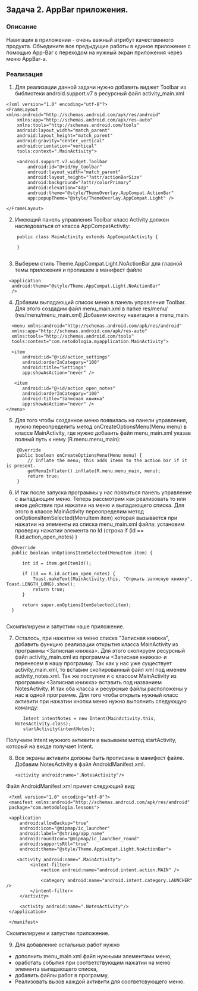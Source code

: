 ## Задача 2. AppBar приложения.
### Описание

Навигация в приложении - очень важный атрибут качественного продукта. 
Объедините все предыдущие работы в единое приложение с помощью App-Bar с переходом на нужный экран приложения через меню AppBar-а.

### Реализация

1. Для реализации данной задачи нужно добавить виджет Toolbar из библиотеки android.support.v7 в ресурсный файл activity_main.xml

```  
<?xml version="1.0" encoding="utf-8"?>
<FrameLayout xmlns:android="http://schemas.android.com/apk/res/android"
    xmlns:app="http://schemas.android.com/apk/res-auto"
    xmlns:tools="http://schemas.android.com/tools"
    android:layout_width="match_parent"
    android:layout_height="match_parent"
    android:gravity="center_vertical"
    android:orientation="vertical"
    tools:context=".MainActivity">

    <android.support.v7.widget.Toolbar
        android:id="@+id/my_toolbar"
        android:layout_width="match_parent"
        android:layout_height="?attr/actionBarSize"
        android:background="?attr/colorPrimary"
        android:elevation="4dp"
        android:theme="@style/ThemeOverlay.AppCompat.ActionBar"
        app:popupTheme="@style/ThemeOverlay.AppCompat.Light" />

</FrameLayout>

```  

2. Имеющий панель управления Toolbar класс Activity должен наследоваться от класса AppCompatActivity:

```  
	public class MainActivity extends AppCompatActivity {

	}
	
```

3. Выберем стиль Theme.AppCompat.Light.NoActionBar для главной темы приложения и пропишем в манифест файле 
   
  ```  
   <application 
    android:theme="@style/Theme.AppCompat.Light.NoActionBar"
    />
  ```  

4. Добавим выпадающий список меню в панель управления Toolbar. 
	Для этого создадим файл menu_main.xml в папке res/menu/ (res/menu/menu_main.xml)
	Добавим кнопку навигации в menu_main.
	
  ```  
	<menu xmlns:android="http://schemas.android.com/apk/res/android"
    xmlns:app="http://schemas.android.com/apk/res-auto"
    xmlns:tools="http://schemas.android.com/tools"
    tools:context="com.netodologia.myapplication.MainActivity">
  
	<item
        android:id="@+id/action_settings"
        android:orderInCategory="100"
        android:title="Settings"
        app:showAsAction="never" />
		
     <item
        android:id="@+id/action_open_notes"
        android:orderInCategory="100"
        android:title="Записная книжка"
        app:showAsAction="never" />
</menu>
  ```  

5. Для того чтобы созданное меню появилась на панели управления, нужно переопределить метод onCreateOptionsMenu(Menu menu) в классе MainActivity,
 где нужно добавить файл menu_main.xml указав полный путь к нему (R.menu.menu_main): 

```  
    @Override
    public boolean onCreateOptionsMenu(Menu menu) {
        // Inflate the menu; this adds items to the action bar if it is present.
        getMenuInflater().inflate(R.menu.menu_main, menu);
        return true;
    }
```  

6. И так после запуска программы у нас появиться панель управление с выпадающим меню. Теперь рассмотрим как реализовать то или иное действие при нажатии на меню и выпадающего списка.
	Для этого в классе MainActivity переопределим метод onOptionsItemSelected(MenuItem item) которая вызывается при нажатии на элементы из списка menu_main.xml файла:
	установим проверку нажатии элемента по Id (строка  if (id == R.id.action_open_notes) )
	
  ```  
	@Override
    public boolean onOptionsItemSelected(MenuItem item) {

        int id = item.getItemId();

        if (id == R.id.action_open_notes) {
            Toast.makeText(MainActivity.this, "Отркыть записную книжку", Toast.LENGTH_LONG).show();
            return true;
        }

        return super.onOptionsItemSelected(item);
    }
	
  ```  

Скомпилируем и запустим наше приложение.
	
7. Осталось, при нажатии на меню списка "Записная книжка", добавить функцию реализации открытия класса MainActivity из программы <Записная книжка>.
	Для этого скопируем ресурсный файл activity_main.xml из программы <Записная книжка> и перенесем в нашу программу. 
	Так как у нас уже существует activity_main.xml, то вставим скопированный файл xml под именем activity_notes.xml.
	Так же поступим и с классом MainActivity из программы <Записная книжка> вставить под названием NotesActivity.
	И так оба класса и ресурсные файлы расположены у нас в одной программе. 
	Для того чтобы открыть нужный класс активити при нажатии кнопки меню нужно выполнить следующую команду:
	
      ```  
	     Intent intentNotes = new Intent(MainActivity.this, NotesActivity.class);
         startActivity(intentNotes);
	  
      ```  
  
Получаем Intent нужного активити и вызываем метод startActivity, который на входе получает Intent.
	
8. Все экраны активити должны быть прописаны в манифест файле. Добавим NotesActivity в файл AndroidManifest.xml.

    ```  
	<activity android:name=".NotesActivity"/>
 
     ```  


Файл AndroidManifest.xml примет следующий вид:

   ```  
	<?xml version="1.0" encoding="utf-8"?>
	<manifest xmlns:android="http://schemas.android.com/apk/res/android"
    package="com.netodologia.lessons">

    <application
        android:allowBackup="true"
        android:icon="@mipmap/ic_launcher"
        android:label="@string/app_name"
        android:roundIcon="@mipmap/ic_launcher_round"
        android:supportsRtl="true"
        android:theme="@style/Theme.AppCompat.Light.NoActionBar">
       
	   <activity android:name=".MainActivity">
            <intent-filter>
                <action android:name="android.intent.action.MAIN" />

                <category android:name="android.intent.category.LAUNCHER" />
            </intent-filter>
        </activity>
		
        <activity android:name=".NotesActivity"/>
    </application>

    </manifest>
  ```


Скомпилируем и запустим приложение.

9. Для добавление остальных работ нужно 
 * дополнить menu_main.xml файл нужными элементами меню,
 * оработать события при соответствующим нажатии на меню элемента выпадающего списка,
 * добавить файлы работ в программу,
 * Реализовать вызов каждой активити для соответсвующего меню.

